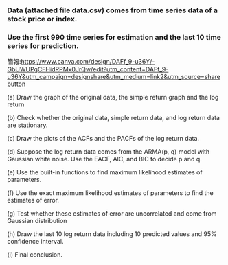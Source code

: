 ### Data (attached file data.csv) comes from time series data of a stock price or index. 
### Use the first 990 time series for estimation and the last 10 time series for prediction.
簡報:https://www.canva.com/design/DAFf_9-u36Y/-GbUWUPgCFHidRPMx0JrQw/edit?utm_content=DAFf_9-u36Y&utm_campaign=designshare&utm_medium=link2&utm_source=sharebutton

(a) Draw the graph of the original data, the simple return graph and the log return

(b) Check whether the original data, simple return data, and log return data are
stationary.

(c) Draw the plots of the ACFs and the PACFs of the log return data. 

(d) Suppose the log return data comes from the ARMA(p, q) model with Gaussian
white noise. Use the EACF, AIC, and BIC to decide p and q.

(e) Use the built-in functions to find maximum likelihood estimates of
parameters.

(f) Use the exact maximum likelihood estimates of parameters to find the
estimates of error.

(g) Test whether these estimates of error are uncorrelated and come from
Gaussian distribution

(h) Draw the last 10 log return data including 10 predicted values and 95%
confidence interval.

(i) Final conclusion.
